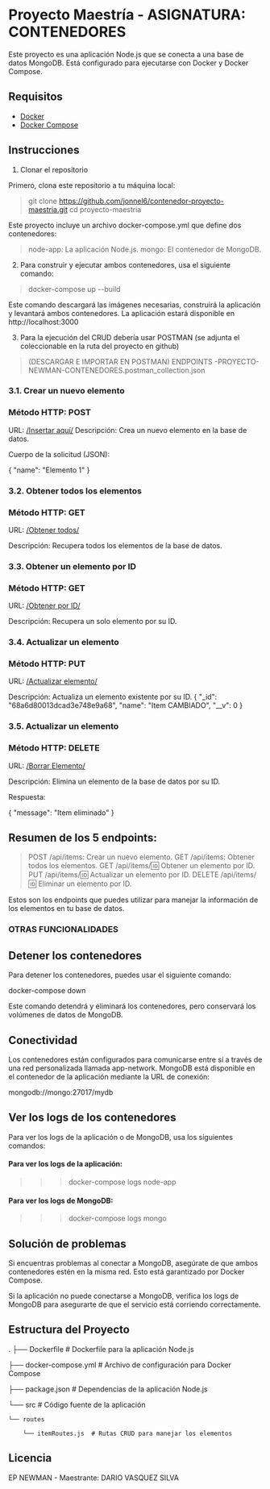 # Proyecto Maestría - ASIGNATURA: CONTENEDORES

Este proyecto es una aplicación Node.js que se conecta a una base de datos MongoDB. Está configurado para ejecutarse con Docker y Docker Compose.

## Requisitos

- [Docker](https://www.docker.com/get-started)
- [Docker Compose](https://docs.docker.com/compose/install/)

## Instrucciones

1. Clonar el repositorio

Primero, clona este repositorio a tu máquina local:

> git clone https://github.com/jonnel6/contenedor-proyecto-maestria.git
> cd proyecto-maestria


Este proyecto incluye un archivo docker-compose.yml que define dos contenedores:
> node-app: La aplicación Node.js.
> mongo: El contenedor de MongoDB.

2. Para construir y ejecutar ambos contenedores, usa el siguiente comando:

> docker-compose up --build

Este comando descargará las imágenes necesarias, construirá la aplicación y levantará ambos contenedores. 
La aplicación estará disponible en http://localhost:3000

3. Para la ejecución del CRUD debería usar POSTMAN (se adjunta el coleccionable en la ruta del proyecto en github)

> (DESCARGAR E IMPORTAR EN POSTMAN) ENDPOINTS -PROYECTO-NEWMAN-CONTENEDORES.postman_collection.json

### 3.1. Crear un nuevo elemento
### Método HTTP: POST
URL: [/Insertar aquí/]([http://localhost:3000/api/items])
Descripción: Crea un nuevo elemento en la base de datos.

Cuerpo de la solicitud (JSON):

{
  "name": "Elemento 1" 
}

### 3.2. Obtener todos los elementos
### Método HTTP: GET

URL: [/Obtener todos/](http://localhost:3000/api/items)

Descripción: Recupera todos los elementos de la base de datos.

### 3.3. Obtener un elemento por ID
### Método HTTP: GET

URL: [/Obtener por ID/](http://localhost:3000/api/items/68a6d80013dcad3e748e9a68)

Descripción: Recupera un solo elemento por su ID.

### 3.4. Actualizar un elemento
### Método HTTP: PUT

URL: [/Actualizar elemento/](http://localhost:3000/api/items/68a6d80013dcad3e748e9a68)

Descripción: Actualiza un elemento existente por su ID.
{
        "_id": "68a6d80013dcad3e748e9a68",
        "name": "Item CAMBIADO",
        "__v": 0
}

### 3.5. Actualizar un elemento
### Método HTTP: DELETE

URL: [/Borrar Elemento/](http://localhost:3000/api/items/68a7fe9213dcad3e748e9a6d)

Descripción: Elimina un elemento de la base de datos por su ID.

Respuesta:

{
    "message": "Item eliminado"
}

## Resumen de los 5 endpoints:

> POST /api/items: Crear un nuevo elemento.
> GET /api/items: Obtener todos los elementos.
> GET /api/items/:id: Obtener un elemento por ID.
> PUT /api/items/:id: Actualizar un elemento por ID.
> DELETE /api/items/:id: Eliminar un elemento por ID.

Estos son los endpoints que puedes utilizar para manejar la información de los elementos en tu base de datos.


###  OTRAS FUNCIONALIDADES

## Detener los contenedores

Para detener los contenedores, puedes usar el siguiente comando:

docker-compose down


Este comando detendrá y eliminará los contenedores, pero conservará los volúmenes de datos de MongoDB.

## Conectividad

Los contenedores están configurados para comunicarse entre sí a través de una red personalizada llamada app-network. MongoDB está disponible en el contenedor de la aplicación mediante la URL de conexión:

mongodb://mongo:27017/mydb

## Ver los logs de los contenedores

Para ver los logs de la aplicación o de MongoDB, usa los siguientes comandos:

#### Para ver los logs de la aplicación:
>>> docker-compose logs node-app 

#### Para ver los logs de MongoDB:
>>> docker-compose logs mongo

##  Solución de problemas

Si encuentras problemas al conectar a MongoDB, asegúrate de que ambos contenedores estén en la misma red. Esto está garantizado por Docker Compose.

Si la aplicación no puede conectarse a MongoDB, verifica los logs de MongoDB para asegurarte de que el servicio está corriendo correctamente.

## Estructura del Proyecto
.
├── Dockerfile             # Dockerfile para la aplicación Node.js

├── docker-compose.yml     # Archivo de configuración para Docker Compose

├── package.json           # Dependencias de la aplicación Node.js

└── src                    # Código fuente de la aplicación

    └── routes

        └── itemRoutes.js  # Rutas CRUD para manejar los elementos
        

## Licencia

EP NEWMAN - Maestrante: DARIO VASQUEZ SILVA
